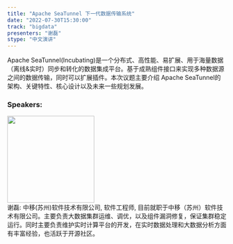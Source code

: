 ```yaml
---
title: "Apache SeaTunnel 下一代数据传输系统"
date: "2022-07-30T15:30:00"
track: "bigdata"
presenters: "谢磊"
stype: "中文演讲"
---
```

Apache SeaTunnel(Incubating)是一个分布式、高性能、易扩展、用于海量数据（离线&实时）同步和转化的数据集成平台。基于成熟组件接口来实现多种数据源之间的数据传输，同时可以扩展插件。本次议题主要介绍
Apache SeaTunnel的架构、关键特性、核心设计以及未来一些规划发展。
 ### Speakers: 
 <img src="images/speaker/1249.png" width="200" /><br>谢磊: 中移(苏州)软件技术有限公司, 软件工程师, 目前就职于中移（苏州）软件技术有限公司。主要负责大数据集群运维、调优，以及组件漏洞修复，保证集群稳定运行。同时主要负责维护实时计算平台的开发，在实时数据处理和大数据分析方面有丰富经验，也活跃于开源社区。

 
